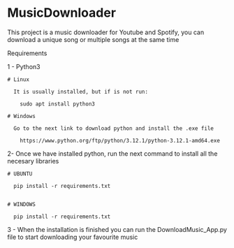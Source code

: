 # MusicDownloader
This project is a music downloader for Youtube and Spotify, you can download a unique song or multiple songs at the same time

Requirements 

  1 - Python3

    # Linux

      It is usually installed, but if is not run: 
      
        sudo apt install python3

    # Windows

      Go to the next link to download python and install the .exe file
      
        https://www.python.org/ftp/python/3.12.1/python-3.12.1-amd64.exe
  2- Once we have installed python, run the next command to install all the necesary libraries

    # UBUNTU 

      pip install -r requirements.txt


    # WINDOWS

      pip install -r requirements.txt


  3 - When the installation is finished you can run the DownloadMusic_App.py file to start downloading your favourite music


      
